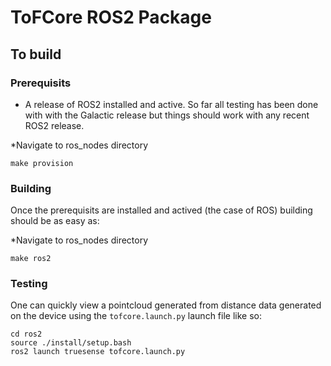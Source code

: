 # ToFCore ROS2 Package

## To build

### Prerequisits

- A release of ROS2 installed and active. So far all testing has been done with
  with the Galactic release but things should work with any recent ROS2 release.

*Navigate to ros_nodes directory
  ```
  make provision
  ```

### Building

Once the prerequisits are installed and actived (the case of ROS) building should be as easy as: 

*Navigate to ros_nodes directory
```
make ros2
```

### Testing

One can quickly view a pointcloud generated from distance data generated on the device using the `tofcore.launch.py` launch file like so: 

```
cd ros2
source ./install/setup.bash
ros2 launch truesense tofcore.launch.py
```